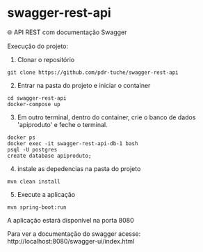 # swagger-rest-api

🌐 API REST com documentação Swagger

Execução do projeto:

1. Clonar o repositório

```PS1
git clone https://github.com/pdr-tuche/swagger-rest-api
```

2. Entrar na pasta do projeto e iniciar o container

```PS1
cd swagger-rest-api
docker-compose up
```

3. Em outro terminal, dentro do container, crie o banco de dados 'apiproduto' e feche o terminal.

```PS1
docker ps
docker exec -it swagger-rest-api-db-1 bash
psql -U postgres
create database apiproduto;
```

4. instale as depedencias na pasta do projeto

```PS1
mvn clean install
```

5. Execute a aplicação

```PS1
mvn spring-boot:run
```

A aplicação estará disponível na porta 8080

Para ver a documentação do swagger acesse: http://localhost:8080/swagger-ui/index.html
